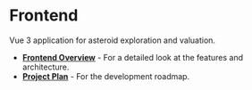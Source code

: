 # Frontend

Vue 3 application for asteroid exploration and valuation.

- [**Frontend Overview**](../docs/frontend-overview.md) - For a detailed look at the features and architecture.
- [**Project Plan**](../docs/project-plan.md) - For the development roadmap.
